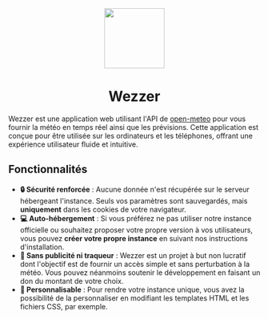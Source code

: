 <div align="center">

<img src="https://icons.iconarchive.com/icons/bokehlicia/captiva/256/weather-icon.png" width="120px">

<h1>Wezzer</h1>

</div>

Wezzer est une application web utilisant l'API de [open-meteo](https://open-meteo.com/) pour vous fournir la météo en temps réel ainsi que les prévisions. Cette application est conçue pour être utilisée sur les ordinateurs et les téléphones, offrant une expérience utilisateur fluide et intuitive.

## Fonctionnalités

- **🔒 Sécurité renforcée** : Aucune donnée n'est récupérée sur le serveur hébergeant l'instance. Seuls vos paramètres sont sauvegardés, mais **uniquement** dans les cookies de votre navigateur.
- **💻 Auto-hébergement** : Si vous préférez ne pas utiliser notre instance officielle ou souhaitez proposer votre propre version à vos utilisateurs, vous pouvez **créer votre propre instance** en suivant nos instructions d'installation.
- **📣 Sans publicité ni traqueur** : Wezzer est un projet à but non lucratif dont l'objectif est de fournir un accès simple et sans perturbation à la météo. Vous pouvez néanmoins soutenir le développement en faisant un don du montant de votre choix.
- **🎨 Personnalisable** : Pour rendre votre instance unique, vous avez la possibilité de la personnaliser en modifiant les templates HTML et les fichiers CSS, par exemple.